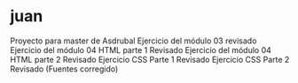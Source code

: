 # juan
Proyecto para master de Asdrubal
Ejercicio del módulo 03 revisado
Ejercicio del módulo 04 HTML parte 1 Revisado
Ejercicio del módulo 04 HTML parte 2 Revisado
Ejercicio CSS Parte 1 Revisado
Ejercicio CSS Parte 2 Revisado (Fuentes corregido)
